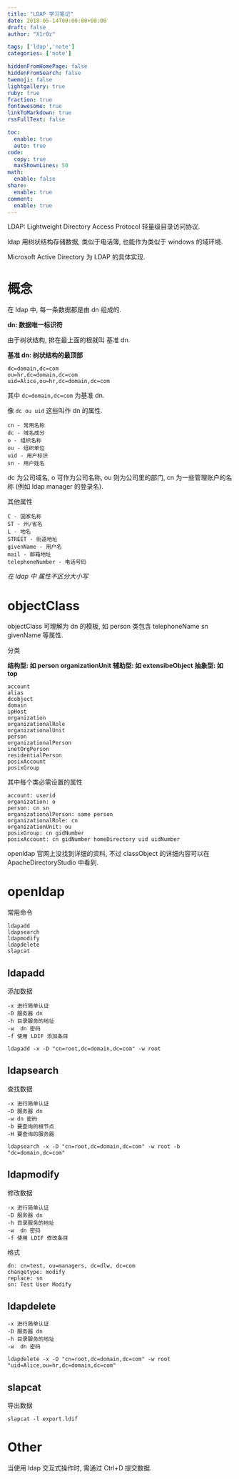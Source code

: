 ```yaml
---
title: "LDAP 学习笔记"
date: 2018-05-14T00:00:00+08:00
draft: false
author: "X1r0z"

tags: ['ldap','note']
categories: ['note']

hiddenFromHomePage: false
hiddenFromSearch: false
twemoji: false
lightgallery: true
ruby: true
fraction: true
fontawesome: true
linkToMarkdown: true
rssFullText: false

toc:
  enable: true
  auto: true
code:
  copy: true
  maxShownLines: 50
math:
  enable: false
share:
  enable: true
comment:
  enable: true
---
```



LDAP: Lightweight Directory Access Protocol 轻量级目录访问协议.

<!--more-->

ldap 用树状结构存储数据, 类似于电话簿, 也能作为类似于 windows 的域环境.

Microsoft Active Directory 为 LDAP 的具体实现.

# 概念

在 ldap 中, 每一条数据都是由 dn 组成的.

**dn: 数据唯一标识符**

由于树状结构, 排在最上面的根就叫 基准 dn.

**基准 dn: 树状结构的最顶部**

```
dc=domain,dc=com
ou=hr,dc=domain,dc=com
uid=Alice,ou=hr,dc=domain,dc=com
```

其中 `dc=domain,dc=com` 为基准 dn.

像 `dc ou uid` 这些叫作 dn 的属性.

```
cn - 常用名称
dc - 域名成分
o - 组织名称
ou - 组织单位
uid - 用户标识
sn - 用户姓名
```

dc 为公司域名, o 可作为公司名称, ou 则为公司里的部门, cn 为一些管理账户的名称 (例如 ldap manager 的登录名).

其他属性

```
C - 国家名称
ST - 州/省名
L - 地名
STREET - 街道地址
givenName - 用户名
mail - 邮箱地址
telephoneNumber - 电话号码
```

*在 ldap 中 属性不区分大小写*

# objectClass

objectClass 可理解为 dn 的模板, 如 person 类包含 telephoneName sn givenName 等属性.

分类

**结构型: 如 person organizationUnit**
**辅助型: 如 extensibeObject**
**抽象型: 如 top**

```
account
alias
dcobject
domain
ipHost
organization
organizationalRole
organizationalUnit
person
organizationalPerson
inetOrgPerson
residentialPerson
posixAccount
posixGroup
```

其中每个类必需设置的属性

```
account: userid
organization: o
person: cn sn
organizationalPerson: same person
organizationalRole: cn
organizationUnit: ou
posixGroup: cn gidNumber
posixAccount: cn gidNumber homeDirectory uid uidNumber
```

openldap 官网上没找到详细的资料, 不过 classObject 的详细内容可以在 ApacheDirectoryStudio 中看到.

# openldap

常用命令

```
ldapadd
ldapsearch
ldapmodify
ldapdelete
slapcat
```

## ldapadd

添加数据

```
-x 进行简单认证
-D 服务器 dn
-h 目录服务的地址
-w  dn 密码
-f 使用 LDIF 添加条目
```

`ldapadd -x -D "cn=root,dc=domain,dc=com" -w root`

## ldapsearch

查找数据

```
-x 进行简单认证
-D 服务器 dn
-w dn 密码
-b 要查询的根节点
-H 要查询的服务器
```

`ldapsearch -x -D "cn=root,dc=domain,dc=com" -w root -b "dc=domain,dc=com"`

## ldapmodify

修改数据

```
-x 进行简单认证
-D 服务器 dn
-h 目录服务的地址
-w  dn 密码
-f 使用 LDIF 修改条目
```

格式

```
dn: cn=test, ou=managers, dc=dlw, dc=com 
changetype: modify
replace: sn
sn: Test User Modify
```

## ldapdelete

```
-x 进行简单认证
-D 服务器 dn
-h 目录服务的地址
-w  dn 密码
```

`ldapdelete -x -D "cn=root,dc=domain,dc=com" -w root "uid=Alice,ou=hr,dc=domain,dc=com"`

## slapcat

导出数据

```
slapcat -l export.ldif
```

# Other

当使用 ldap 交互式操作时, 需通过 Ctrl+D 提交数据.